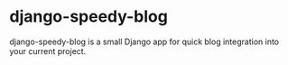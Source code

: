 # django-speedy-blog
django-speedy-blog is a small Django app for quick blog integration into your current project.
